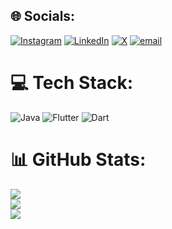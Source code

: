 
## 🌐 Socials:
[![Instagram](https://img.shields.io/badge/Instagram-%23E4405F.svg?logo=Instagram&logoColor=white)](https://instagram.com/marcellovbe) [![LinkedIn](https://img.shields.io/badge/LinkedIn-%230077B5.svg?logo=linkedin&logoColor=white)](https://linkedin.com/in/marcello-vbenites) [![X](https://img.shields.io/badge/X-black.svg?logo=X&logoColor=white)](https://x.com/@Marcellovbe) [![email](https://img.shields.io/badge/Email-D14836?logo=gmail&logoColor=white)](mailto:marcellovbenites@gmail.com) 

# 💻 Tech Stack:
![Java](https://img.shields.io/badge/java-%23ED8B00.svg?style=for-the-badge&logo=openjdk&logoColor=white) ![Flutter](https://img.shields.io/badge/Flutter-%2302569B.svg?style=for-the-badge&logo=Flutter&logoColor=white) ![Dart](https://img.shields.io/badge/dart-%230175C2.svg?style=for-the-badge&logo=dart&logoColor=white)
# 📊 GitHub Stats:
![](https://github-readme-stats.vercel.app/api?username=Marllock&theme=tokyonight&hide_border=false&include_all_commits=true&count_private=false)<br/>
![](https://nirzak-streak-stats.vercel.app/?user=Marllock&theme=tokyonight&hide_border=false)<br/>
![](https://github-readme-stats.vercel.app/api/top-langs/?username=Marllock&theme=tokyonight&hide_border=false&include_all_commits=true&count_private=false&layout=compact)

<!-- Proudly created with GPRM ( https://gprm.itsvg.in ) -->
